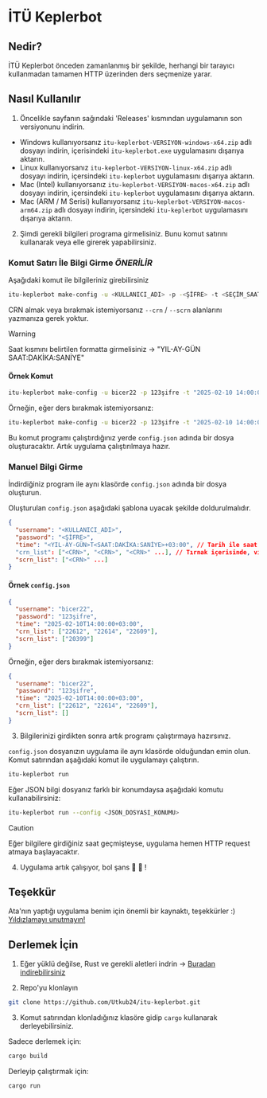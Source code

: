 # İTÜ Keplerbot

## Nedir?

İTÜ Keplerbot önceden zamanlanmış bir şekilde, herhangi bir tarayıcı kullanmadan tamamen HTTP üzerinden ders seçmenize yarar.

## Nasıl Kullanılır

1. Öncelikle sayfanın sağındaki 'Releases' kısmından uygulamanın son versiyonunu indirin.
  - Windows kullanıyorsanız `itu-keplerbot-VERSIYON-windows-x64.zip` adlı dosyayı indirin, içerisindeki `itu-keplerbot.exe` uygulamasını dışarıya aktarın.
  - Linux kullanıyorsanız `itu-keplerbot-VERSIYON-linux-x64.zip` adlı dosyayı indirin, içersindeki  `itu-keplerbot` uygulamasını dışarıya aktarın.
  - Mac (Intel) kullanıyorsanız `itu-keplerbot-VERSIYON-macos-x64.zip` adlı dosyayı indirin, içersindeki  `itu-keplerbot` uygulamasını dışarıya aktarın.
  - Mac (ARM / M Serisi) kullanıyorsanız `itu-keplerbot-VERSIYON-macos-arm64.zip` adlı dosyayı indirin, içersindeki  `itu-keplerbot` uygulamasını dışarıya aktarın.


2. Şimdi gerekli bilgileri programa girmelisiniz. Bunu komut satırını kullanarak veya elle girerek yapabilirsiniz.

### Komut Satırı İle Bilgi Girme ***ÖNERİLİR***

Aşağıdaki komut ile bilgileriniz girebilirsiniz

```bash
itu-keplerbot make-config -u <KULLANICI_ADI> -p -<ŞİFRE> -t <SEÇİM_SAATİ> --crn <ALINACAK_CRNLER> --scrn <BIRAKILACAK_CRNLER>
```

CRN almak veya bırakmak istemiyorsanız `--crn` / `--scrn` alanlarını yazmanıza gerek yoktur.

> [!WARNING]  
> Saat kısmını belirtilen formatta girmelisiniz -> "YIL-AY-GÜN SAAT:DAKİKA:SANİYE"


#### Örnek Komut

```bash
itu-keplerbot make-config -u bicer22 -p 123şifre -t "2025-02-10 14:00:00" --crn 22612,22614,22609 --scrn 20399
```

Örneğin, eğer ders bırakmak istemiyorsanız:

```bash
itu-keplerbot make-config -u bicer22 -p 123şifre -t "2025-02-10 14:00:00" --crn 22612,22614,22609
```

Bu komut programı çalıştırdığınız yerde `config.json` adında bir dosya oluşturacaktır. Artık uygulama çalıştırılmaya hazır.

### Manuel Bilgi Girme

İndirdiğiniz program ile aynı klasörde `config.json` adında bir dosya oluşturun.

Oluşturulan `config.json` aşağıdaki şablona uyacak şekilde doldurulmalıdır.

```json
{
  "username": "<KULLANICI_ADI>",
  "password": "<ŞİFRE>",
  "time": "<YIL-AY-GÜN>T<SAAT:DAKİKA:SANİYE>+03:00", // Tarih ile saat arasındaki 'T', ve +03:00 öğelerine dikkat edin!
  "crn_list": ["<CRN>", "<CRN>", "<CRN>" ...], // Tırnak içerisinde, virgüllerle ayrılmış
  "scrn_list": ["<CRN>" ...]
}
```

#### Örnek `config.json`

```json
{
  "username": "bicer22",
  "password": "123şifre",
  "time": "2025-02-10T14:00:00+03:00", 
  "crn_list": ["22612", "22614", "22609"],
  "scrn_list": ["20399"]
}
```

Örneğin, eğer ders bırakmak istemiyorsanız:

```json
{
  "username": "bicer22",
  "password": "123şifre",
  "time": "2025-02-10T14:00:00+03:00", 
  "crn_list": ["22612", "22614", "22609"],
  "scrn_list": []
}
```

3. Bilgilerinizi girdikten sonra artık programı çalıştırmaya hazırsınız. 

`config.json` dosyanızın uygulama ile aynı klasörde olduğundan emin olun. Komut satırından aşağıdaki komut ile uygulamayı çalıştırın.

```bash
itu-keplerbot run
```

Eğer JSON bilgi dosyanız farklı bir konumdaysa aşağıdaki komutu kullanabilirsiniz:

```bash
itu-keplerbot run --config <JSON_DOSYASI_KONUMU>

```

> [!CAUTION]
> Eğer bilgilere girdiğiniz saat geçmişteyse, uygulama hemen HTTP request atmaya başlayacaktır.

4. Uygulama artık çalışıyor, bol şans :pray: :rocket: !

## Teşekkür

Ata'nın yaptığı uygulama benim için önemli bir kaynaktı, teşekkürler :) [Yıldızlamayı unutmayın!](https://github.com/AtaTrkgl/itu-ders-secici)


## Derlemek İçin

1. Eğer yüklü değilse, Rust ve gerekli aletleri indrin -> [Buradan indirebilirsiniz](https://www.rust-lang.org/tools/install)

2. Repo'yu klonlayın

```bash
git clone https://github.com/Utkub24/itu-keplerbot.git
```

3. Komut satırından klonladığınız klasöre gidip `cargo` kullanarak derleyebilirsiniz.

Sadece derlemek için:

```bash
cargo build
```

Derleyip çalıştırmak için:

```bash
cargo run
```
